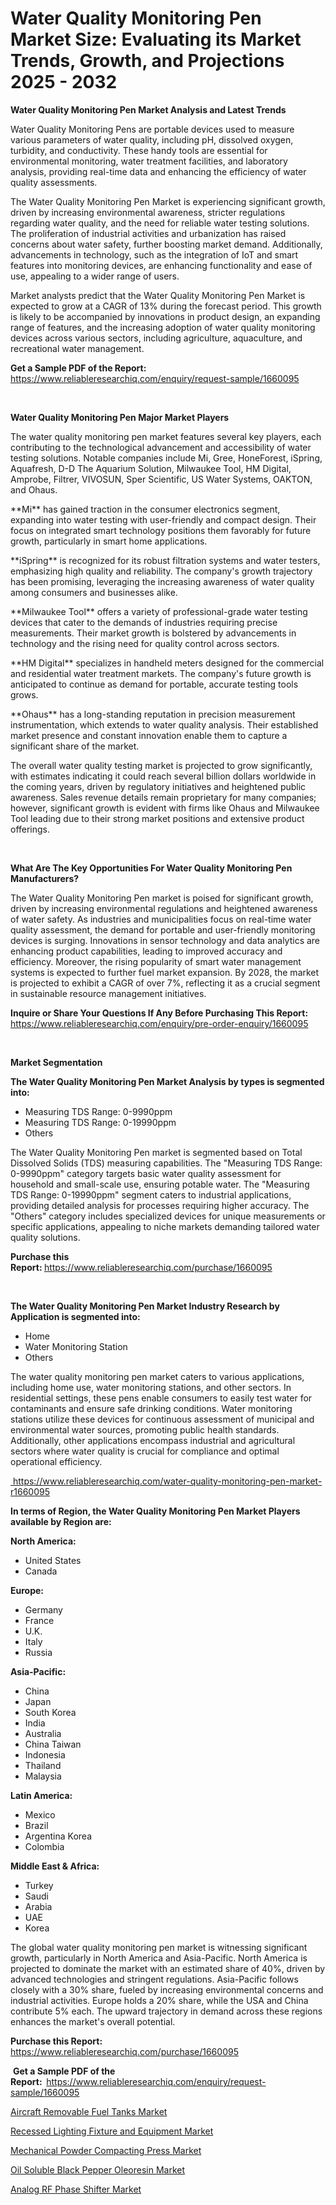 <p><h1>Water Quality Monitoring Pen Market Size: Evaluating its Market Trends, Growth, and Projections 2025 - 2032</h1></p><p><strong>Water Quality Monitoring Pen Market Analysis and Latest Trends</strong></p>
<p><p>Water Quality Monitoring Pens are portable devices used to measure various parameters of water quality, including pH, dissolved oxygen, turbidity, and conductivity. These handy tools are essential for environmental monitoring, water treatment facilities, and laboratory analysis, providing real-time data and enhancing the efficiency of water quality assessments.</p><p>The Water Quality Monitoring Pen Market is experiencing significant growth, driven by increasing environmental awareness, stricter regulations regarding water quality, and the need for reliable water testing solutions. The proliferation of industrial activities and urbanization has raised concerns about water safety, further boosting market demand. Additionally, advancements in technology, such as the integration of IoT and smart features into monitoring devices, are enhancing functionality and ease of use, appealing to a wider range of users.</p><p>Market analysts predict that the Water Quality Monitoring Pen Market is expected to grow at a CAGR of 13% during the forecast period. This growth is likely to be accompanied by innovations in product design, an expanding range of features, and the increasing adoption of water quality monitoring devices across various sectors, including agriculture, aquaculture, and recreational water management.</p></p>
<p><strong>Get a Sample PDF of the Report:&nbsp;</strong> <a href="https://www.reliableresearchiq.com/enquiry/request-sample/1660095?utm_campaign=104&utm_medium=2&utm_source=Github&utm_content=ia&utm_term=29032025&utm_id=water-quality-monitoring-pen">https://www.reliableresearchiq.com/enquiry/request-sample/1660095</a></p>
<p>&nbsp;</p>
<p><strong>Water Quality Monitoring Pen Major Market Players</strong></p>
<p><p>The water quality monitoring pen market features several key players, each contributing to the technological advancement and accessibility of water testing solutions. Notable companies include Mi, Gree, HoneForest, iSpring, Aquafresh, D-D The Aquarium Solution, Milwaukee Tool, HM Digital, Amprobe, Filtrer, VIVOSUN, Sper Scientific, US Water Systems, OAKTON, and Ohaus.</p><p>**Mi** has gained traction in the consumer electronics segment, expanding into water testing with user-friendly and compact design. Their focus on integrated smart technology positions them favorably for future growth, particularly in smart home applications.</p><p>**iSpring** is recognized for its robust filtration systems and water testers, emphasizing high quality and reliability. The company's growth trajectory has been promising, leveraging the increasing awareness of water quality among consumers and businesses alike.</p><p>**Milwaukee Tool** offers a variety of professional-grade water testing devices that cater to the demands of industries requiring precise measurements. Their market growth is bolstered by advancements in technology and the rising need for quality control across sectors.</p><p>**HM Digital** specializes in handheld meters designed for the commercial and residential water treatment markets. The company's future growth is anticipated to continue as demand for portable, accurate testing tools grows.</p><p>**Ohaus** has a long-standing reputation in precision measurement instrumentation, which extends to water quality analysis. Their established market presence and constant innovation enable them to capture a significant share of the market.</p><p>The overall water quality testing market is projected to grow significantly, with estimates indicating it could reach several billion dollars worldwide in the coming years, driven by regulatory initiatives and heightened public awareness. Sales revenue details remain proprietary for many companies; however, significant growth is evident with firms like Ohaus and Milwaukee Tool leading due to their strong market positions and extensive product offerings.</p></p>
<p>&nbsp;</p>
<p><strong>What Are The Key Opportunities For Water Quality Monitoring Pen Manufacturers?</strong></p>
<p><p>The Water Quality Monitoring Pen market is poised for significant growth, driven by increasing environmental regulations and heightened awareness of water safety. As industries and municipalities focus on real-time water quality assessment, the demand for portable and user-friendly monitoring devices is surging. Innovations in sensor technology and data analytics are enhancing product capabilities, leading to improved accuracy and efficiency. Moreover, the rising popularity of smart water management systems is expected to further fuel market expansion. By 2028, the market is projected to exhibit a CAGR of over 7%, reflecting it as a crucial segment in sustainable resource management initiatives.</p></p>
<p><strong>Inquire or Share Your Questions If Any Before Purchasing This Report:</strong> <a href="https://www.reliableresearchiq.com/enquiry/pre-order-enquiry/1660095?utm_campaign=104&utm_medium=2&utm_source=Github&utm_content=ia&utm_term=29032025&utm_id=water-quality-monitoring-pen">https://www.reliableresearchiq.com/enquiry/pre-order-enquiry/1660095</a></p>
<p>&nbsp;</p>
<p><strong>Market Segmentation</strong></p>
<p><strong>The Water Quality Monitoring Pen Market Analysis by types is segmented into:</strong></p>
<p><ul><li>Measuring TDS Range: 0-9990ppm</li><li>Measuring TDS Range: 0-19990ppm</li><li>Others</li></ul></p>
<p><p>The Water Quality Monitoring Pen market is segmented based on Total Dissolved Solids (TDS) measuring capabilities. The "Measuring TDS Range: 0-9990ppm" category targets basic water quality assessment for household and small-scale use, ensuring potable water. The "Measuring TDS Range: 0-19990ppm" segment caters to industrial applications, providing detailed analysis for processes requiring higher accuracy. The "Others" category includes specialized devices for unique measurements or specific applications, appealing to niche markets demanding tailored water quality solutions.</p></p>
<p><strong>Purchase this Report:&nbsp;</strong><a href="https://www.reliableresearchiq.com/purchase/1660095?utm_campaign=104&utm_medium=2&utm_source=Github&utm_content=ia&utm_term=29032025&utm_id=water-quality-monitoring-pen">https://www.reliableresearchiq.com/purchase/1660095</a></p>
<p>&nbsp;</p>
<p><strong>The Water Quality Monitoring Pen Market Industry Research by Application is segmented into:</strong></p>
<p><ul><li>Home</li><li>Water Monitoring Station</li><li>Others</li></ul></p>
<p><p>The water quality monitoring pen market caters to various applications, including home use, water monitoring stations, and other sectors. In residential settings, these pens enable consumers to easily test water for contaminants and ensure safe drinking conditions. Water monitoring stations utilize these devices for continuous assessment of municipal and environmental water sources, promoting public health standards. Additionally, other applications encompass industrial and agricultural sectors where water quality is crucial for compliance and optimal operational efficiency.</p></p>
<p><a href="https://www.reliableresearchiq.com/water-quality-monitoring-pen-market-r1660095?utm_campaign=104&utm_medium=2&utm_source=Github&utm_content=ia&utm_term=29032025&utm_id=water-quality-monitoring-pen">&nbsp;https://www.reliableresearchiq.com/water-quality-monitoring-pen-market-r1660095</a></p>
<p><strong>In terms of Region, the Water Quality Monitoring Pen Market Players available by Region are:</strong></p>
<p>
    <p> <strong> North America: </strong>
        <ul>
            <li>United States</li>
            <li>Canada</li>
        </ul>
        </p> 
    <p> <strong> Europe: </strong>
        <ul>
            <li>Germany</li>
            <li>France</li>
            <li>U.K.</li>
            <li>Italy</li>
            <li>Russia</li>
        </ul>
        </p> 
    <p> <strong> Asia-Pacific: </strong>
        <ul>
            <li>China</li>
            <li>Japan</li>
            <li>South Korea</li>
            <li>India</li>
            <li>Australia</li>
            <li>China Taiwan</li>
            <li>Indonesia</li>
            <li>Thailand</li>
            <li>Malaysia</li>
        </ul>
        </p> 
    <p> <strong> Latin America: </strong>
        <ul>
            <li>Mexico</li>
            <li>Brazil</li>
            <li>Argentina Korea</li>
            <li>Colombia</li>
        </ul>
        </p> 
    <p> <strong> Middle East & Africa: </strong>
        <ul>
            <li>Turkey</li>
            <li>Saudi</li>
            <li>Arabia</li>
            <li>UAE</li>
            <li>Korea</li>
        </ul>
    </p>
    </p>
<p><p>The global water quality monitoring pen market is witnessing significant growth, particularly in North America and Asia-Pacific. North America is projected to dominate the market with an estimated share of 40%, driven by advanced technologies and stringent regulations. Asia-Pacific follows closely with a 30% share, fueled by increasing environmental concerns and industrial activities. Europe holds a 20% share, while the USA and China contribute 5% each. The upward trajectory in demand across these regions enhances the market's overall potential.</p></p>
<p><strong>Purchase this Report: </strong><a href="https://www.reliableresearchiq.com/purchase/1660095?utm_campaign=104&utm_medium=2&utm_source=Github&utm_content=ia&utm_term=29032025&utm_id=water-quality-monitoring-pen">https://www.reliableresearchiq.com/purchase/1660095</a></p>
<p>&nbsp;<strong>Get a Sample PDF of the Report:&nbsp;&nbsp;</strong><a href="https://www.reliableresearchiq.com/enquiry/request-sample/1660095?utm_campaign=104&utm_medium=2&utm_source=Github&utm_content=ia&utm_term=29032025&utm_id=water-quality-monitoring-pen">https://www.reliableresearchiq.com/enquiry/request-sample/1660095</a></p>
<p><strong></strong></p>
<p><p><a href="https://github.com/hoppeellia6b/Market-Research-Report-List-1/blob/main/aircraft-removable-fuel-tanks-market.md?utm_campaign=104&utm_medium=2&utm_source=Github&utm_content=ia&utm_term=29032025&utm_id=water-quality-monitoring-pen">Aircraft Removable Fuel Tanks Market</a></p><p><a href="https://github.com/cavushjla/Market-Research-Report-List-1/blob/main/recessed-lighting-fixture-and-equipment-market.md?utm_campaign=104&utm_medium=2&utm_source=Github&utm_content=ia&utm_term=29032025&utm_id=water-quality-monitoring-pen">Recessed Lighting Fixture and Equipment Market</a></p><p><a href="https://github.com/coricnzati/Market-Research-Report-List-1/blob/main/mechanical-powder-compacting-press-market.md?utm_campaign=104&utm_medium=2&utm_source=Github&utm_content=ia&utm_term=29032025&utm_id=water-quality-monitoring-pen">Mechanical Powder Compacting Press Market</a></p><p><a href="https://github.com/kleyderoomes/Market-Research-Report-List-1/blob/main/oil-soluble-black-pepper-oleoresin-market.md?utm_campaign=104&utm_medium=2&utm_source=Github&utm_content=ia&utm_term=29032025&utm_id=water-quality-monitoring-pen">Oil Soluble Black Pepper Oleoresin Market</a></p><p><a href="https://github.com/evraltandre36/Market-Research-Report-List-1/blob/main/analog-rf-phase-shifter-market.md?utm_campaign=104&utm_medium=2&utm_source=Github&utm_content=ia&utm_term=29032025&utm_id=water-quality-monitoring-pen">Analog RF Phase Shifter Market</a></p></p>